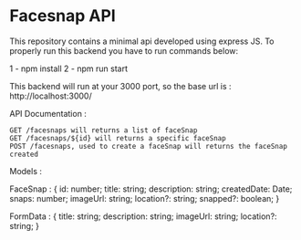 
# Facesnap API

This repository contains a minimal api developed using express JS. To properly run this backend you have to run commands below:

1 - npm install
2 - npm run start


This backend will run at your 3000 port, so the base url is : http://localhost:3000/



API Documentation : 

    GET /facesnaps will returns a list of faceSnap
    GET /facesnaps/${id} will returns a specific faceSnap
    POST /facesnaps, used to create a faceSnap will returns the faceSnap created



Models :


FaceSnap : {
  id: number;
  title: string;
  description: string;
  createdDate: Date;
  snaps: number;
  imageUrl: string;
  location?: string;
  snapped?: boolean;
}


FormData : {
  title: string;
  description: string;
  imageUrl: string;
  location?: string;
}
